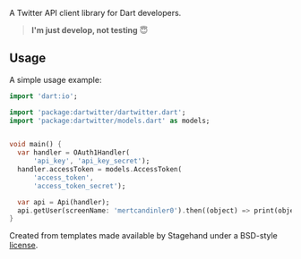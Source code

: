 A Twitter API client library for Dart developers.

> **I'm just develop, not testing** :innocent:

## Usage

A simple usage example:

```dart
import 'dart:io';

import 'package:dartwitter/dartwitter.dart';
import 'package:dartwitter/models.dart' as models;


void main() {
  var handler = OAuth1Handler(
      'api_key', 'api_key_secret');
  handler.accessToken = models.AccessToken(
      'access_token',
      'access_token_secret');

  var api = Api(handler);
  api.getUser(screenName: 'mertcandinler0').then((object) => print(object));
}
```

Created from templates made available by Stagehand under a BSD-style
[license](https://github.com/dart-lang/stagehand/blob/master/LICENSE).